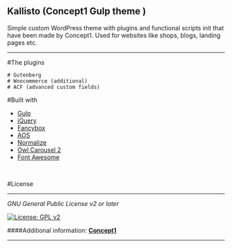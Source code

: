 ## Kallisto (Concept1 Gulp theme )

Simple custom WordPress theme with plugins and functional scripts init that have been made by Concept1. Used for websites like shops, blogs, landing pages etc.

-----------------------------------------------------------------------------

#The plugins

    # Gutenberg
    # Woocommerce (additional)
    # ACF (advanced custom fields)

#Built with
* [Gulp](https://gulpjs.com/)
* [jQuery](https://jquery.com/)
* [Fancybox](https://fancyapps.com/)
* [AOS](https://michalsnik.github.io/aos/)
* [Normalize](https://necolas.github.io/normalize.css/)
* [Owl Carousel 2](https://owlcarousel2.github.io/OwlCarousel2/)
* [Font Awesome](https://fontawesome.com/)
<br>

#License

-----------------------------------------------------------------------------

_GNU General Public License v2 or later_

[![License: GPL v2](https://img.shields.io/badge/License-GPL_v2-green.svg)](https://www.gnu.org/licenses/old-licenses/gpl-2.0.txt)


####Additional information: **[Concept1](https://concept1.co.il/)**

-----------------------------------------------------------------------------
